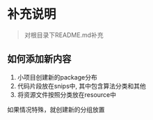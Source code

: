 
# 补充说明

> 对根目录下README.md补充  

## 如何添加新内容

1. 小项目创建新的package分布  
2. 代码片段放在snips中, 其中包含算法分类和其他  
3. 将资源文件按照分类放在resource中  

如果情况特殊，就创建新的分组放置  

